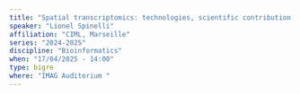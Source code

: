```yaml
---
title: "Spatial transcriptomics: technologies, scientific contribution and challenges"
speaker: "Lionel Spinelli"
affiliation: "CIML, Marseille"
series: "2024-2025"
discipline: "Bioinformatics"
when: "17/04/2025 - 14:00"
type: bigre
where: "IMAG Auditorium "
---
```

